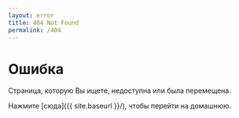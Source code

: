 ```yaml
---
layout: error
title: 404 Not Found
permalink: /404
---
```


# Ошибка

Страница, которую Вы ищете, недоступна или была перемещена.

Нажмите [сюда]({{ site.baseurl }}/), чтобы перейти на домашнюю.
